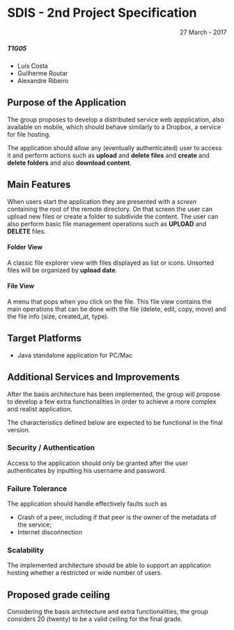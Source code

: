 # SDIS - 2nd Project Specification

<p align="right">27 March - 2017</p>


##### T1G05

- Luís Costa  
- Guilherme Routar  
- Alexandre Ribeiro  


## Purpose of the Application

The group proposes to develop a distributed service web appplication, also available on mobile, which should behave similarly to a Dropbox, a service for file hosting.

The application should allow any (eventually authenticated) user to access it and perform actions such as **upload** and **delete files** and **create** and **delete folders** and also **download content**.


## Main Features

When users start the application they are presented with a *screen* containing the root of the remote directory. On that screen the user can upload new files or create a folder to subdivide the content. The user can also perform basic file management operations such as **UPLOAD** and **DELETE** files.

#### Folder View

A classic file explorer view with files displayed as list or icons. Unsorted files will be organized by **upload date**.

#### File View

A menu that pops when you click on the file. This file view contains the main operations that can be done with the file (delete, edit, copy, move) and the file info (size, created_at, type).


## Target Platforms

- Java standalone application for PC/Mac

## Additional Services and Improvements

After the basis architecture has been implemented, the group will propose to develop a few extra functionalities in order to achieve a more complex and realist application.

The characteristics defined below are expected to be functional in the final version.

### Security / Authentication

Access to the application should only be granted after the user authenticates by inputting his username and password.

### Failure Tolerance

The application should handle effectively faults such as
- Crash of a peer, including if that peer is the owner of the metadata of the service;
- Internet disconnection

### Scalability

The implemented architecture should be able to support an application hosting whether a restricted or wide number of users. 


## Proposed grade ceiling

Considering the basis architecture and extra functionalities, the group considers 20 (twenty) to be a valid ceiling for the final grade.
